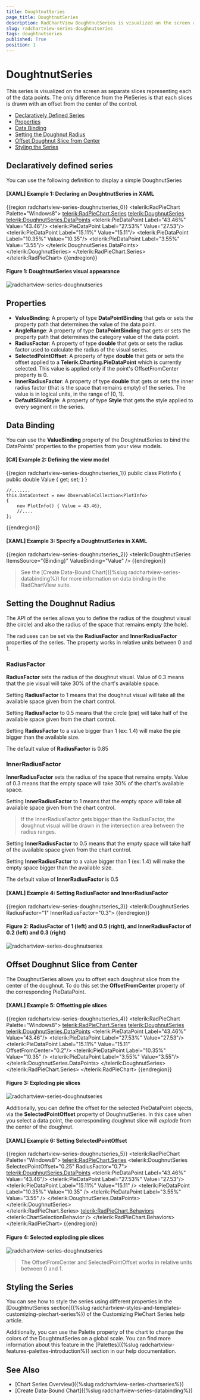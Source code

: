```yaml
---
title: DoughtnutSeries
page_title: DoughtnutSeries
description: RadChartView DoughtnutSeries is visualized on the screen as separate slices representing each of the data points.
slug: radchartview-series-doughnutseries
tags: doughtnutseries
published: True
position: 1
---
```


# DoughtnutSeries

This series is visualized on the screen as separate slices representing each of the data points. The only difference from the PieSeries is that each slices is drawn with an offset from the center of the control.

* [Declaratively Defined Series](#declaratively-defined-series)
* [Properties](#properties)
* [Data Binding](#data-binding)
* [Setting the Doughnut Radius](#setting-the-doughnut-radius)
* [Offset Doughnut Slice from Center](#offset-doughnut-slice-from-center)
* [Styling the Series](#styling-the-series)      

## Declaratively defined series

You can use the following definition to display a simple DoughnutSeries

#### __[XAML] Example 1: Declaring an DoughtnutSeries in XAML__
{{region  radchartview-series-doughnutseries_0}}
	<telerik:RadPieChart Palette="Windows8">
		<telerik:RadPieChart.Series>
			<telerik:DoughnutSeries>
				<telerik:DoughnutSeries.DataPoints>
					<telerik:PieDataPoint Label="43.46%" Value="43.46"/>
					<telerik:PieDataPoint Label="27.53%" Value="27.53"/>
					<telerik:PieDataPoint Label="15.11%" Value="15.11"/>
					<telerik:PieDataPoint Label="10.35%" Value="10.35"/>
					<telerik:PieDataPoint Label="3.55%" Value="3.55"/>
				</telerik:DoughnutSeries.DataPoints>
			</telerik:DoughnutSeries>
		</telerik:RadPieChart.Series>
	</telerik:RadPieChart>
{{endregion}}

#### __Figure 1: DoughtnutSeries visual appearance__	
![radchartview-series-doughnutseries](images/radchartview-series-doughnutseries.png)

## Properties

* __ValueBinding__: A property of type __DataPointBinding__ that gets or sets the property path that determines the value of the data point.
* __AngleRange__: A property of type __DataPointBinding__ that gets or sets the property path that determines the category value of the data point.
* __RadiusFactor__: A property of type __double__ that gets or sets the radius factor used to calculate the radius of the visual series.
* __SelectedPointOffset__: A property of type __double__ that gets or sets the offset applied to a __Telerik.Charting.PieDataPoint__ which is currently selected. This value is applied only if the point's OffsetFromCenter property is 0.
* __InnerRadiusFactor__: A property of type __double__ that gets or sets the inner radius factor (that is the space that remains empty) of the series. The value is in logical units, in the range of [0, 1].
* __DefaultSliceStyle__: A property of type __Style__ that gets the style applied to every segment in the series.

## Data Binding

You can use the __ValueBinding__ property of the DoughtnutSeries to bind the DataPoints’ properties to the properties from your view models.

#### __[C#] Example 2: Defining the view model__

{{region radchartview-series-doughnutseries_1}}
	public class PlotInfo
    {
        public double Value { get; set; }
    }

	//.......
	this.DataContext = new ObservableCollection<PlotInfo>
	{
		new PlotInfo() { Value = 43.46},
		//....
	};
{{endregion}}		

#### __[XAML] Example 3: Specify a DoughtnutSeries in XAML__
{{region radchartview-series-doughnutseries_2}}
	<telerik:DoughtnutSeries ItemsSource="{Binding}" ValueBinding="Value" />
{{endregion}}	

>See the [Create Data-Bound Chart]({%slug radchartview-series-databinding%}) for more information on data binding in the RadChartView suite.

## Setting the Doughnut Radius

The API of the series allows you to define the radius of the doughnut visual (the circle) and also the radius of the space that remains empty (the hole).

The radiuses can be set via the  __RadiusFactor__  and __InnerRadiusFactor__ properties of the series. The property works in relative units between 0 and 1.

### RadiusFactor

__RadiusFactor__ sets the radius of the doughnut visual. Value of 0.3 means that the pie visual will take 30% of the chart's available space.

Setting __RadiusFactor__ to 1 means that the doughnut visual will take all the available space given from the chart control. 

Setting  __RadiusFactor__ to 0.5 means that the circle (pie) will take half of the available space given from the chart control. 

Setting __RadiusFactor__ to a value bigger than 1 (ex: 1.4) will make the pie bigger than the available size.

The default value of __RadiusFactor__ is 0.85

### InnerRadiusFactor

__InnerRadiusFactor__ sets the radius of the space that remains empty. Value of 0.3 means that the empty space will take 30% of the chart's available space. 

Setting __InnerRadiusFactor__ to 1 means that the empty space will take all available space given from the chart control. 

> If the InnerRadiusFactor gets bigger than the RadiusFactor, the doughnut visual will be drawn in the intersection area between the radius ranges.

Setting  __InnerRadiusFactor__ to 0.5 means that the empty space will take half of the available space given from the chart control. 

Setting __InnerRadiusFactor__ to a value bigger than 1 (ex: 1.4) will make the empty space bigger than the available size.

The default value of __InnerRadiusFactor__ is 0.5

#### __[XAML] Example 4: Setting RadiusFactor and InnerRadiusFactor__
{{region radchartview-series-doughnutseries_3}}
	<telerik:DoughnutSeries RadiusFactor="1" InnerRadiusFactor="0.3">
{{endregion}}	

#### __Figure 2: RadiusFactor of 1 (left) and 0.5 (right), and InnerRadiusFactor of 0.2 (left) and 0.3 (right)__
![radchartview-series-doughnutseries](images/radchartview-series-doughnutseries-1.png)

## Offset Doughnut Slice from Center

The DoughnutSeries allows you to offset each doughnut slice from the center of the doughnut. To do this set the __OffsetFromCenter__ property of the corresponding PieDataPoint.

#### __[XAML] Example 5: Offsetting pie slices__
{{region radchartview-series-doughnutseries_4}}
	<telerik:RadPieChart Palette="Windows8">
		<telerik:RadPieChart.Series>
			<telerik:DoughnutSeries>
				<telerik:DoughnutSeries.DataPoints>
					<telerik:PieDataPoint Label="43.46%" Value="43.46"/>
					<telerik:PieDataPoint Label="27.53%" Value="27.53"/>
					<telerik:PieDataPoint Label="15.11%" Value="15.11" OffsetFromCenter="0.2"/>
					<telerik:PieDataPoint Label="10.35%" Value="10.35" />
					<telerik:PieDataPoint Label="3.55%" Value="3.55"/>
				</telerik:DoughnutSeries.DataPoints>
			</telerik:DoughnutSeries>
		</telerik:RadPieChart.Series>
	</telerik:RadPieChart>
{{endregion}}	

#### __Figure 3: Exploding pie slices__
![radchartview-series-doughnutseries](images/radchartview-series-doughnutseries-2.png)

Additionally, you can define the offset for the selected PieDataPoint objects, via the __SelectedPointOffset__ property of DoughnutSeries. In this case when you select a data point, the corresponding doughnut slice will *explode* from the center of the doughnut.

#### __[XAML] Example 6: Setting SelectedPointOffset__
{{region radchartview-series-doughnutseries_5}}
	<telerik:RadPieChart Palette="Windows8">
		<telerik:RadPieChart.Series>
			<telerik:DoughnutSeries SelectedPointOffset="0.25" RadiusFactor="0.7">
				<telerik:DoughnutSeries.DataPoints>
					<telerik:PieDataPoint Label="43.46%" Value="43.46"/>
					<telerik:PieDataPoint Label="27.53%" Value="27.53"/>
					<telerik:PieDataPoint Label="15.11%" Value="15.11" />
					<telerik:PieDataPoint Label="10.35%" Value="10.35" />
					<telerik:PieDataPoint Label="3.55%" Value="3.55" />
				</telerik:DoughnutSeries.DataPoints>
			</telerik:DoughnutSeries>                
		</telerik:RadPieChart.Series>
		<telerik:RadPieChart.Behaviors>
			<telerik:ChartSelectionBehavior />
		</telerik:RadPieChart.Behaviors>
	</telerik:RadPieChart>
{{endregion}}

#### __Figure 4: Selected exploding pie slices__
![radchartview-series-doughnutseries](images/radchartview-series-doughnutseries-3.png)

> The OffsetFromCenter and SelectedPointOffset works in relative units between 0 and 1. 

## Styling the Series

You can see how to style the series using different properties in the [DoughtnutSeries section]({%slug radchartview-styles-and-templates-customizing-piechart-series%}) of the Customizing PieChart Series help article.

Additionally, you can use the Palette property of the chart to change the colors of the DoughtnutSeries on a global scale. You can find more information about this feature in the [Palettes]({%slug radchartview-features-palettes-introduction%}) section in our help documentation.

## See Also
 * [Chart Series Overview]({%slug radchartview-series-chartseries%})
 * [Create Data-Bound Chart]({%slug radchartview-series-databinding%})
